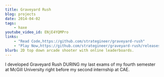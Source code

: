 ```yaml
---
title: Graveyard Rush
blog: projects
date: 2014-04-02
tags:
    - haxe
youtube_video_id: ENjE4YQMPro
links:
    - "Read Code,https://github.com/strategineer/graveyard-rush"
    - "Play Now,https://github.com/strategineer/graveyard-rush/releases"
blurb: 2D top down arcade shooter with online leaderboards.
---
```

I developed Graveyard Rush DURING my last exams of my fourth semester at McGill University right before my second internship at CAE.
